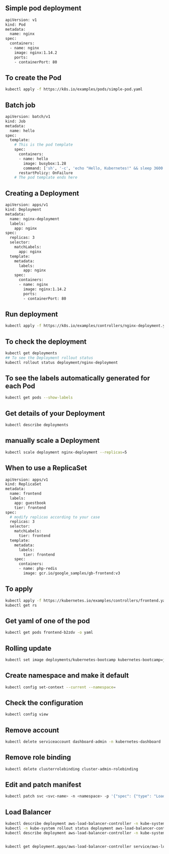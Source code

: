 
## Simple pod deployment
```bash
apiVersion: v1
kind: Pod
metadata:
  name: nginx
spec:
  containers:
  - name: nginx
    image: nginx:1.14.2
    ports:
    - containerPort: 80

```

## To create the Pod
```bash
kubectl apply -f https://k8s.io/examples/pods/simple-pod.yaml
```


## Batch job
```bash
apiVersion: batch/v1
kind: Job
metadata:
  name: hello
spec:
  template:
    # This is the pod template
    spec:
      containers:
      - name: hello
        image: busybox:1.28
        command: ['sh', '-c', 'echo "Hello, Kubernetes!" && sleep 3600']
      restartPolicy: OnFailure
    # The pod template ends here
```

## Creating a Deployment
```bash
apiVersion: apps/v1
kind: Deployment
metadata:
  name: nginx-deployment
  labels:
    app: nginx
spec:
  replicas: 3
  selector:
    matchLabels:
      app: nginx
  template:
    metadata:
      labels:
        app: nginx
    spec:
      containers:
      - name: nginx
        image: nginx:1.14.2
        ports:
        - containerPort: 80

```
## Run deployment
```bash
kubectl apply -f https://k8s.io/examples/controllers/nginx-deployment.yaml
```
## To check the deployment
```bash
kubectl get deployments
## To see the Deployment rollout status
kubectl rollout status deployment/nginx-deployment
```
## To see the labels automatically generated for each Pod
```bash
kubectl get pods --show-labels
```

## Get details of your Deployment
```bash
kubectl describe deployments
```
## manually scale a Deployment
```bash
kubectl scale deployment nginx-deployment --replicas=5
```
## When to use a ReplicaSet
```bash
apiVersion: apps/v1
kind: ReplicaSet
metadata:
  name: frontend
  labels:
    app: guestbook
    tier: frontend
spec:
  # modify replicas according to your case
  replicas: 3
  selector:
    matchLabels:
      tier: frontend
  template:
    metadata:
      labels:
        tier: frontend
    spec:
      containers:
      - name: php-redis
        image: gcr.io/google_samples/gb-frontend:v3

```

## To apply
```bash
kubectl apply -f https://kubernetes.io/examples/controllers/frontend.yaml
kubectl get rs
```

## Get yaml of one of the pod
```bash
kubectl get pods frontend-b2zdv -o yaml
```

## Rolling update
```bash
kubectl set image deployments/kubernetes-bootcamp kubernetes-bootcamp=jocatalin/kubernetes-bootcamp:v2
```

## Create namespace and make it default

```bash
kubectl config set-context --current --namespace=
```

## Check the configuration
```bash
kubectl config view
```

## Remove account
```bash
kubectl delete serviceaccount dashboard-admin -n kubernetes-dashboard

```
## Remove role binding
```bash
kubectl delete clusterrolebinding cluster-admin-rolebinding

```


## Edit and patch manifest
```bash
kubectl patch svc <svc-name> -n <namespace> -p '{"spec": {"type": "LoadBalancer", "externalIPs":["172.31.71.218"]}}'
```

## Load Balancer
```bash
kubectl describe deployment aws-load-balancer-controller -n kube-system
kubectl -n kube-system rollout status deployment aws-load-balancer-controller
kubectl describe deployment aws-load-balancer-controller -n kube-system


kubectl get deployment.apps/aws-load-balancer-controller service/aws-load-balancer-webhook-service --namespace=kube-system

```